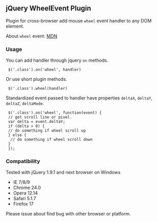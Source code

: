 ## jQuery WheelEvent Plugin

Plugin for cross-browser add mouse `wheel` event handler to any DOM element.

About `wheel` event: [MDN](https://developer.mozilla.org/en-US/docs/Mozilla_event_reference/wheel)

### Usage

You can add handler through jquery `on` methods.
   
     $('.class').on('wheel', handler)

Or use short plugin methods.
  
     $('.class').wheel(handler)

Standardized event passed to handler have properties `deltaX`, `deltaY`, `deltaZ`, `deltaMode`.
    
     $('.class').on('wheel', function(event) {
     // get scroll line or pixel.
     var delta = event.deltaY;
     if (delta > 0) {
     // do something if wheel scroll up
     } else {
      // do something if wheel scroll down
     }
     });


### Compatibility

Tested with jQuery 1.9.1 and next browser on Windows
* IE 7/8/9
* Chrome 24.0
* Opera 12.14
* Safari 5.1.7
* Firefox 17

Please issue about find bug with other browser or platform.


